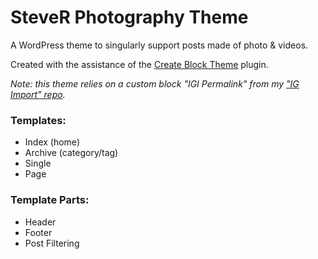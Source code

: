 # SteveR Photography Theme

A WordPress theme to singularly support posts made of photo & videos.

Created with the assistance of the [Create Block Theme](https://wordpress.org/plugins/create-block-theme/) plugin.

_Note: this theme relies on a custom block "IGI Permalink" from my ["IG Import" repo](https://github.com/sr4136/IG-Import)._

### Templates:
- Index (home)
- Archive (category/tag)
- Single
- Page

### Template Parts:
- Header
- Footer
- Post Filtering


